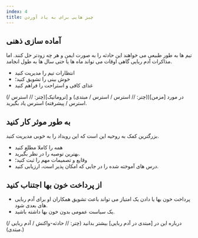 ```yaml
---
index: 4
title: چیز هایی برای به یاد آوردن
---
```

## آماده سازی ذهنی

تیم ها به طور طبیعی می خواهند این حادثه را به صورت ایمن و هر چه زودتر حل کنند. اما مذاکرات آدم ربایی گاهی اوقات می تواند ماه ها یا حتی سال ها به طول انجامد.

*   انتظارات تیم را مدیریت کنید
*   خوش بینی را تشویق کنید؛
*   غذای کافی و استراحت را فراهم کنید

(در مورد [مزمن]((چتر: // استرس / استرس / مبتدی) و [تروماتیک](چتر: // استرس / استرس / پیشرفته) استرس یاد بگیرید.

## به طور موثر کار کنید

بزرگترین کمک به روحیه این است که این رویداد را به خوبی مدیریت کنید.

*   همه را کاملا مطلع کنید
*   بهترین توصیه را در نظر بگیرید.
*   وقایع و تصمیمات مهم را ثبت کنید؛
*   درس های آموخته شده را در جایی که امکان پذیر است، ارزیابی کنید.

## از پرداخت خون بها اجتناب کنید

*   پرداخت خون بها یا دادن یک امتیاز می تواند باعث تشویق همکاران او برای آدم ربایی های بعدی شود.
*   یک سیاست عمومی بدون خون بها داشته باشید.

(درباره این در [مبتدی در آدم ربایی] بیشتر بدانید (چتر: // حادثه-واکنش / آدم ربایی / مبتدی).)